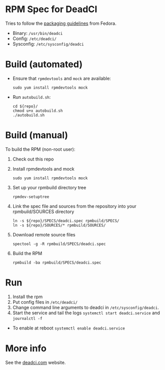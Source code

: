 # RPM Spec for DeadCI

Tries to follow the [packaging guidelines](https://fedoraproject.org/wiki/Packaging:Guidelines) from Fedora.

* Binary: `/usr/bin/deadci`
* Config: `/etc/deadci/`
* Sysconfig: `/etc/sysconfig/deadci`

# Build (automated)

* Ensure that `rpmdevtools` and `mock` are available:

    ```
    sudo yum install rpmdevtools mock
    ```

* Run `autobuild.sh`:

    ```
    cd ${repo}/
    chmod u+x autobuild.sh
    ./autobuild.sh
    ```

# Build (manual)

To build the RPM (non-root user):

1. Check out this repo
2. Install rpmdevtools and mock 

    ```
    sudo yum install rpmdevtools mock
    ```
3. Set up your rpmbuild directory tree

    ```
    rpmdev-setuptree
    ```
4. Link the spec file and sources from the repository into your rpmbuild/SOURCES directory

    ```
    ln -s ${repo}/SPECS/deadci.spec rpmbuild/SPECS/
    ln -s ${repo}/SOURCES/* rpmbuild/SOURCES/
    ```
5. Download remote source files

    ```
    spectool -g -R rpmbuild/SPECS/deadci.spec
    ```
6. Build the RPM

    ```
    rpmbuild -ba rpmbuild/SPECS/deadci.spec
    ```

# Run

1. Install the rpm
2. Put config files in `/etc/deadci/`
3. Change command line arguments to deadci in `/etc/sysconfig/deadci`. 
4. Start the service and tail the logs `systemctl start deadci.service` and `journalctl -f`
  * To enable at reboot `systemctl enable deadci.service`

# More info

See the [deadci.com](https://deadci.com) website.
